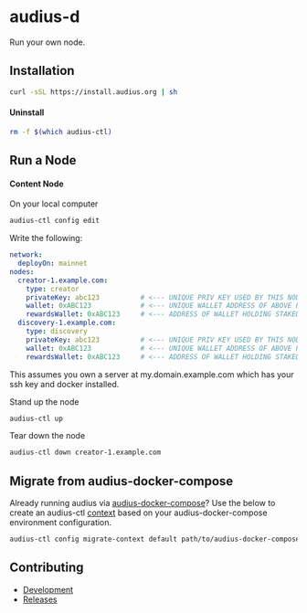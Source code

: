 # audius-d

Run your own node.

## Installation

```bash
curl -sSL https://install.audius.org | sh
```

#### Uninstall

```bash
rm -f $(which audius-ctl)
```

## Run a Node

#### Content Node 

On your local computer

```bash
audius-ctl config edit
```

Write the following:

```yaml
network:
  deployOn: mainnet
nodes:
  creator-1.example.com:
    type: creator
    privateKey: abc123          # <--- UNIQUE PRIV KEY USED BY THIS NODE TO SIGN RESPONSES
    wallet: 0xABC123            # <--- UNIQUE WALLET ADDRESS OF ABOVE PRIV KEY
    rewardsWallet: 0xABC123     # <--- ADDRESS OF WALLET HOLDING STAKED TOKENS
  discovery-1.example.com:
    type: discovery
    privateKey: abc123          # <--- UNIQUE PRIV KEY USED BY THIS NODE TO SIGN RESPONSES
    wallet: 0xABC123            # <--- UNIQUE WALLET ADDRESS OF ABOVE PRIV KEY
    rewardsWallet: 0xABC123     # <--- ADDRESS OF WALLET HOLDING STAKED TOKENS
```

This assumes you own a server at my.domain.example.com which has your ssh key and docker installed.

Stand up the node

```bash
audius-ctl up
```

Tear down the node

```bash
audius-ctl down creator-1.example.com
```

## Migrate from audius-docker-compose

Already running audius via [audius-docker-compose](https://github.com/AudiusProject/audius-docker-compose)?
Use the below to create an audius-ctl [context](./docs/development.md#contexts) based on your audius-docker-compose environment configuration.

```bash
audius-ctl config migrate-context default path/to/audius-docker-compose
```

## Contributing

- [Development](./docs/development.md)
- [Releases](./docs/releases.md)
